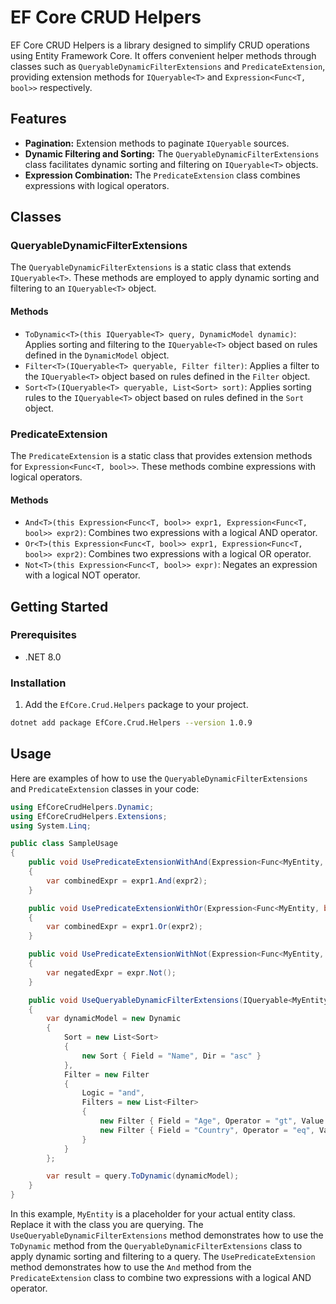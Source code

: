 # EF Core CRUD Helpers

EF Core CRUD Helpers is a library designed to simplify CRUD operations using Entity Framework Core. It offers convenient helper methods through classes such as `QueryableDynamicFilterExtensions` and `PredicateExtension`, providing extension methods for `IQueryable<T>` and `Expression<Func<T, bool>>` respectively.

## Features

- **Pagination:** Extension methods to paginate `IQueryable` sources.
- **Dynamic Filtering and Sorting:** The `QueryableDynamicFilterExtensions` class facilitates dynamic sorting and filtering on `IQueryable<T>` objects.
- **Expression Combination:** The `PredicateExtension` class combines expressions with logical operators.

## Classes

### QueryableDynamicFilterExtensions

The `QueryableDynamicFilterExtensions` is a static class that extends `IQueryable<T>`. These methods are employed to apply dynamic sorting and filtering to an `IQueryable<T>` object.

#### Methods

- `ToDynamic<T>(this IQueryable<T> query, DynamicModel dynamic)`: Applies sorting and filtering to the `IQueryable<T>` object based on rules defined in the `DynamicModel` object.
- `Filter<T>(IQueryable<T> queryable, Filter filter)`: Applies a filter to the `IQueryable<T>` object based on rules defined in the `Filter` object.
- `Sort<T>(IQueryable<T> queryable, List<Sort> sort)`: Applies sorting rules to the `IQueryable<T>` object based on rules defined in the `Sort` object.

### PredicateExtension

The `PredicateExtension` is a static class that provides extension methods for `Expression<Func<T, bool>>`. These methods combine expressions with logical operators.

#### Methods

- `And<T>(this Expression<Func<T, bool>> expr1, Expression<Func<T, bool>> expr2)`: Combines two expressions with a logical AND operator.
- `Or<T>(this Expression<Func<T, bool>> expr1, Expression<Func<T, bool>> expr2)`: Combines two expressions with a logical OR operator.
- `Not<T>(this Expression<Func<T, bool>> expr)`: Negates an expression with a logical NOT operator.

## Getting Started

### Prerequisites

- .NET 8.0

### Installation

1. Add the `EfCore.Crud.Helpers` package to your project.

```bash
dotnet add package EfCore.Crud.Helpers --version 1.0.9
```

## Usage

Here are examples of how to use the `QueryableDynamicFilterExtensions` and `PredicateExtension` classes in your code:

```csharp
using EfCoreCrudHelpers.Dynamic;
using EfCoreCrudHelpers.Extensions;
using System.Linq;

public class SampleUsage
{
    public void UsePredicateExtensionWithAnd(Expression<Func<MyEntity, bool>> expr1, Expression<Func<MyEntity, bool>> expr2)
    {
        var combinedExpr = expr1.And(expr2);
    }

    public void UsePredicateExtensionWithOr(Expression<Func<MyEntity, bool>> expr1, Expression<Func<MyEntity, bool>> expr2)
    {
        var combinedExpr = expr1.Or(expr2);
    }

    public void UsePredicateExtensionWithNot(Expression<Func<MyEntity, bool>> expr)
    {
        var negatedExpr = expr.Not();
    }

    public void UseQueryableDynamicFilterExtensions(IQueryable<MyEntity> query)
    {
        var dynamicModel = new Dynamic
        {
            Sort = new List<Sort>
            {
                new Sort { Field = "Name", Dir = "asc" }
            },
            Filter = new Filter
            {
                Logic = "and",
                Filters = new List<Filter>
                {
                    new Filter { Field = "Age", Operator = "gt", Value = "30" },
                    new Filter { Field = "Country", Operator = "eq", Value = "USA" }
                }
            }
        };

        var result = query.ToDynamic(dynamicModel);
    }
}
```

In this example, `MyEntity` is a placeholder for your actual entity class. Replace it with the class you are querying. The `UseQueryableDynamicFilterExtensions` method demonstrates how to use the `ToDynamic` method from the `QueryableDynamicFilterExtensions` class to apply dynamic sorting and filtering to a query. The `UsePredicateExtension` method demonstrates how to use the `And` method from the `PredicateExtension` class to combine two expressions with a logical AND operator.

